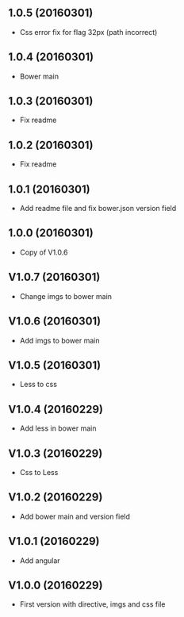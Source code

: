 ## 1.0.5 (20160301)

* Css error fix for flag 32px (path incorrect)

## 1.0.4 (20160301)

* Bower main

## 1.0.3 (20160301)

* Fix readme

## 1.0.2 (20160301)

* Fix readme

## 1.0.1 (20160301)

* Add readme file and fix bower.json version field

## 1.0.0 (20160301)

* Copy of V1.0.6

## V1.0.7 (20160301)

* Change imgs to bower main

## V1.0.6 (20160301)

* Add imgs to bower main

## V1.0.5 (20160301)

* Less to css

## V1.0.4 (20160229)

* Add less in bower main

## V1.0.3 (20160229)

* Css to Less

## V1.0.2 (20160229)

* Add bower main and version field

## V1.0.1 (20160229)

* Add angular

## V1.0.0 (20160229)

* First version with directive, imgs and css file